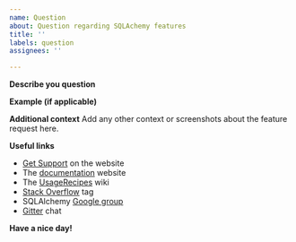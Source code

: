 ```yaml
---
name: Question
about: Question regarding SQLAchemy features
title: ''
labels: question
assignees: ''

---
```


**Describe you question**

**Example (if applicable)**

**Additional context**
Add any other context or screenshots about the feature request here.

**Useful links**
- [Get Support](https://www.sqlalchemy.org/support.html) on the website
- The [documentation](https://docs.sqlalchemy.org/en/latest/) website
- The [UsageRecipes](https://github.com/sqlalchemy/sqlalchemy/wiki/UsageRecipes) wiki
- [Stack Overflow](https://stackoverflow.com/questions/tagged/sqlalchemy) tag
- SQLAlchemy [Google group](http://groups.google.com/group/sqlalchemy)
- [Gitter](https://gitter.im/sqlalchemy/community) chat

**Have a nice day!**
